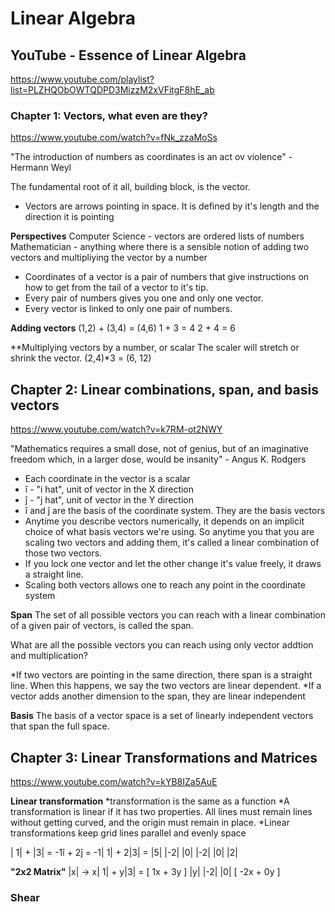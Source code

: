 # Linear Algebra



## YouTube - Essence of Linear Algebra

https://www.youtube.com/playlist?list=PLZHQObOWTQDPD3MizzM2xVFitgF8hE_ab




### Chapter 1: Vectors, what even are they?
https://www.youtube.com/watch?v=fNk_zzaMoSs

"The introduction of numbers as coordinates is an act ov violence" - Hermann Weyl

The fundamental root of it all, building block, is the vector.

+ Vectors are arrows pointing in space. It is defined by it's length and the direction it is pointing


**Perspectives**
Computer Science - vectors are ordered lists of numbers
Mathematician - anything where there is a sensible notion of adding two vectors and multipliying the vector by a number

* Coordinates of a vector is a pair of numbers that give instructions on how to get from the tail of a vector to it's tip.
* Every pair of numbers gives you one and only one vector.
* Every vector is linked to only one pair of numbers.

**Adding vectors**
(1,2) + (3,4) = (4,6)
1 + 3 = 4
2 + 4 = 6

**Multiplying vectors by a number, or scalar
The scaler will stretch or shrink the vector.
(2,4)*3 = (6, 12)




## Chapter 2: Linear combinations, span, and basis vectors
https://www.youtube.com/watch?v=k7RM-ot2NWY

"Mathematics requires a small dose, not of genius, but of an imaginative freedom which, in a larger dose, would be insanity" - Angus K. Rodgers

* Each coordinate in the vector is a scalar
* î - "i hat", unit of vector in the X direction
* ĵ - "j hat", unit of vector in the Y direction
* î and ĵ are the basis of the coordinate system. They are the basis vectors
* Anytime you describe vectors numerically, it depends on an implicit choice of what basis vectors we're using. So anytime you that you are scaling two vectors and adding them, it's called a linear combination of those two vectors.
* If you lock one vector and let the other change it's value freely, it draws a straight line.
* Scaling both vectors allows one to reach any point in the coordinate system


**Span**
The set of all possible vectors you can reach with a linear combination of a given pair of vectors, is called the span.

What are all the possible vectors you can reach using only vector addtion and multiplication?

*If two vectors are pointing in the same direction, there span is a straight line. When this happens, we say the two vectors are linear dependent.
*If a vector adds another dimension to the span, they are linear independent


**Basis**
The basis of a vector space is a set of linearly independent vectors that span the full space.



## Chapter 3: Linear Transformations and Matrices

https://www.youtube.com/watch?v=kYB8IZa5AuE

**Linear transformation**
*transformation is the same as a function
*A transformation is linear if it has two properties.  All lines must remain lines without getting curved, and the origin must remain in place.
*Linear transformations keep grid lines parallel and evenly space

| 1| + |3| = -1î + 2ĵ = -1| 1| + 2|3| = |5|
|-2|   |0|                |-2|    |0|   |2|

**"2x2 Matrix"**
|x| -> x| 1| + y|3| = [  1x + 3y ]
|y|     |-2|    |0|   [ -2x + 0y ]

### Shear

